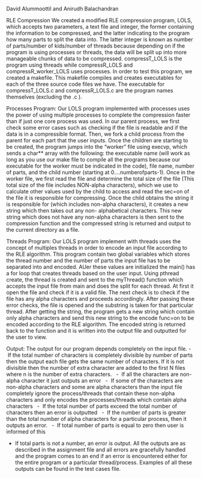 David Alummoottil and Anirudh Balachandran

RLE Compression
We created a modified RLE compression program, LOLS, which accepts two parameters, a text file and integer, the former containing the information to be compressed, and the latter indicating to the program how many parts to split the data into. The latter integer is known as number of parts/number of kids/number of threads because depending on if the program is using processes or threads, the data will be split up into more manageable chunks of data to be compressed. compressT_LOLS is the program using threads while compressR_LOLS and compressR_worker_LOLS uses processes. In order to test this program, we created a makefile. This makefile compiles and creates executables for each of the three source code files we have. The executable for compressT_LOLS.c and compressR_LOLS.c are the program names themselves (excluding the .c ). 


Processes Program: 
Our LOLS program implemented with processes uses the power of using multiple processes to complete the compression faster than if just one core process was used. In our parent process, we first check some error cases such as checking if the file is readable and if the data is in a compressible format. Then, we fork a child process from the parent for each part that the user inputs. Once the children are starting to be created, the program jumps into the “worker” file using execvp, which sends a char** array with the following: the executable name (will work as long as you use our make file to compile all the programs because our executable for the worker must be indicated in the code), file name, number of parts, and the child number (starting at 0....numberofparts-1). Once in the worker file, we first read the file and determine the total size of the file (This total size of the file includes NON-alpha characters), which we use to calculate other values used by the child to access and read the sec=on of the file it is responsible for compressing. Once the child obtains the string it is responsible for (which includes non-alpha characters), it creates a new string which then takes out any non- alphabetical characters. This new string which does not have any non-alpha characters is then sent to the compression function and the compressed string is returned and output to the current directory as a file. 
  
Threads Program: 
Our LOLS program implement with threads uses the concept of multiples threads in order to encode an input file according to the RLE algorithm. This program contain two global variables which stores the thread number and the number of parts the input file has to be separated into and encoded. AUer these values are initialized the main() has a for loop that creates threads based on the user input. Using pthread create, the thread is created and sent to the myThread() function which accepts the input file from main and does the split for each thread. At first it open the file and check if it is a valid file. The next check is to check if the file has any alpha characters and proceeds accordingly. After passing these error checks, the file is opened and the substring is taken for that particular thread. After getting the string, the program gets a new string which contain only alpha characters and send this new string to the encode func=on to be encoded according to the RLE algorithm. The encoded string is returned back to the function and it is written into the output file and outputted for the user to view. 


Output: 
The output for our program depends completely on the input file. 
		-  If the total number of characters is completely divisible by number of parts then the output each file gets the same number of characters. If it is not divisible then the number of extra character are added to the first N files where n is the number of extra characters.  
		-  If all the characters are non-alpha character it just outputs an error  
		-  If some of the characters are non-alpha characters and some are alpha characters than the input file completely ignore the process/threads that contain these non-alpha characters and only encodes the processes/threads which contain alpha characters  
		-  If the total number of parts exceed the total number of characters then an error is outputted  
		-  If the number of parts is greater than the total number of alpha characters for a particular process, then it outputs an error.  
		-  If total number of parts is equal to zero then user is informed of this  
  
- If total parts is not a number, an error is output. 
All the outputs are as described in the assignment file and all errors are gracefully handled and the program comes to an end if an error is encountered either for the entire program or a particular thread/process. Examples of all these outputs can be found in the test cases file. 



